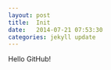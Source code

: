 ```yaml
---
layout: post
title:  Init
date:   2014-07-21 07:53:30
categories: jekyll update
---
```

Hello GitHub!
